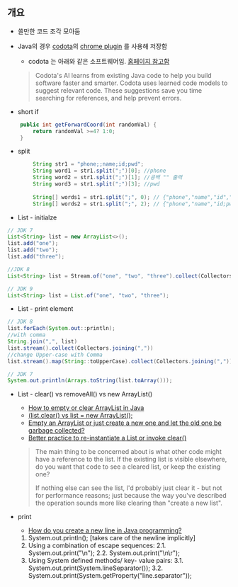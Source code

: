 ## 개요
- 쓸만한 코드 조각 모아둠
- Java의 경우 [codota](https://www.codota.com/)의 [chrome plugin](https://chrome.google.com/webstore/detail/codota-java-code-viewer-d/cnpdaoipdfbkpdbdpmceeejdaabiebcb) 를 사용해 저장함
  - codota 는 아래와 같은 소프트웨어임. [홈페이지 참고함](https://www.codota.com/faq)
  > Codota's AI learns from existing Java code to help you build software faster and smarter. Codota uses learned code models to suggest relevant code. These suggestions save you time searching for references, and help prevent errors.

- short if
```Java
    public int getForwardCoord(int randomVal) {
        return randomVal >=4? 1:0;
    }
```

- split
```Java
        String str1 = "phone;;name;id;pwd";
        String word1 = str1.split(";")[0]; //phone
        String word2 = str1.split(";")[1]; //공백 "" 출력
        String word3 = str1.split(";")[3]; //pwd
         
        String[] words1 = str1.split(";", 0); // {"phone","name","id","pwd"}
        String[] words2 = str1.split(";", 2); // {"phone","name","id;pwd"}
```

- List - initialze
```Java
// JDK 7
List<String> list = new ArrayList<>();
list.add("one");
list.add("two");
list.add("three");

//JDK 8
List<String> list = Stream.of("one", "two", "three").collect(Collectors.toList());

// JDK 9
List<String> list = List.of("one", "two", "three");
```

- List - print element
```Java
// JDK 8 
list.forEach(System.out::println);
//with comma
String.join(",", list)
list.stream().collect(Collectors.joining(","))
//change Upper-case with Comma
list.stream().map(String::toUpperCase).collect(Collectors.joining(","));

// JDK 7
System.out.println(Arrays.toString(list.toArray()));
```

- List - clear() vs removeAll() vs new ArrayList()
  - [How to empty or clear ArrayList in Java](https://howtodoinjava.com/java/collections/arraylist/empty-clear-arraylist/)
  - [(list.clear() vs list = new ArrayList<Integer>();](https://stackoverflow.com/questions/6961356/list-clear-vs-list-new-arraylistinteger)
  - [Empty an ArrayList or just create a new one and let the old one be garbage collected?](https://stackoverflow.com/questions/18370780/empty-an-arraylist-or-just-create-a-new-one-and-let-the-old-one-be-garbage-colle)
  - [Better practice to re-instantiate a List or invoke clear()
](https://stackoverflow.com/questions/3823398/better-practice-to-re-instantiate-a-list-or-invoke-clear)
  > The main thing to be concerned about is what other code might have a reference to the list. If the existing list is visible elsewhere, do you want that code to see a cleared list, or keep the existing one?
  > 
  > If nothing else can see the list, I'd probably just clear it - but not for performance reasons; just because the way you've described the operation sounds more like clearing than "create a new list".

- print
  - [How do you create a new line in Java programming?](https://www.quora.com/How-do-you-create-a-new-line-in-Java-programming)
  1. System.out.println(); [takes care of the newline implicitly]
  2. Using a combination of escape sequences:
    2.1. System.out.print("\n");
    2.2. System.out.print("\n\r");
  3. Using System defined methods/ key- value pairs:
    3.1. System.out.print(System.lineSeparator());
    3.2. System.out.print(System.getProperty("line.separator"));
